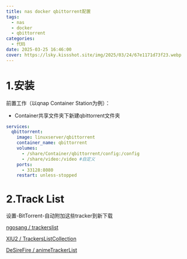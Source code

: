 ```yaml
---
title: nas docker qbittorrent配置
tags:
  - nas
  - docker
  - qbittorrent
categories:
  - 代码
date: 2025-03-25 16:46:00 
cover: https://lsky.kissshot.site/img/2025/03/24/67e1171d73f23.webp
---
```

# 1.安装

前置工作（以qnap Container Station为例）：

- Container共享文件夹下新建qbittorrent文件夹

```yaml
services:
  qbittorrent:
    image: linuxserver/qbittorrent
    container_name: qbittorrent
    volumes:
      - /share/Container/qbittorrent/config:/config
      - /share/video:/video #自定义
    ports:
      - 33128:8080
    restart: unless-stopped
```

# 2.Track List

设置-BitTorrent-自动附加这些tracker到新下载

[ngosang / trackerslist](https://github.com/ngosang/trackerslist)

[XIU2 / TrackersListCollection](https://github.com/XIU2/TrackersListCollection)

[DeSireFire / animeTrackerList](https://github.com/DeSireFire/animeTrackerList)


